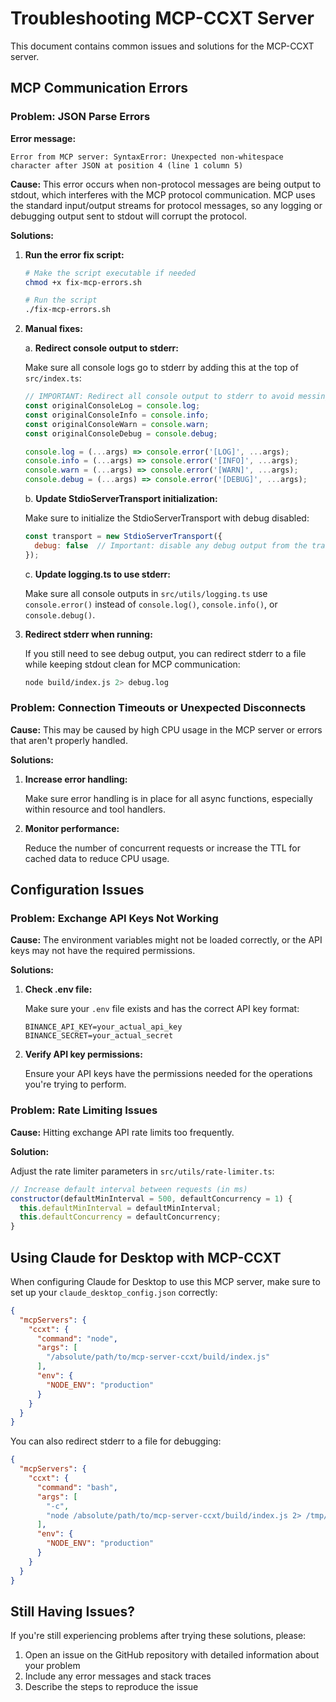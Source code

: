 # Troubleshooting MCP-CCXT Server

This document contains common issues and solutions for the MCP-CCXT server.

## MCP Communication Errors

### Problem: JSON Parse Errors

**Error message:**
```
Error from MCP server: SyntaxError: Unexpected non-whitespace character after JSON at position 4 (line 1 column 5)
```

**Cause:**
This error occurs when non-protocol messages are being output to stdout, which interferes with the MCP protocol communication. MCP uses the standard input/output streams for protocol messages, so any logging or debugging output sent to stdout will corrupt the protocol.

**Solutions:**

1. **Run the error fix script:**

   ```bash
   # Make the script executable if needed
   chmod +x fix-mcp-errors.sh
   
   # Run the script
   ./fix-mcp-errors.sh
   ```

2. **Manual fixes:**

   a. **Redirect console output to stderr:**
   
   Make sure all console logs go to stderr by adding this at the top of `src/index.ts`:
   
   ```javascript
   // IMPORTANT: Redirect all console output to stderr to avoid messing with MCP protocol
   const originalConsoleLog = console.log;
   const originalConsoleInfo = console.info;
   const originalConsoleWarn = console.warn;
   const originalConsoleDebug = console.debug;
   
   console.log = (...args) => console.error('[LOG]', ...args);
   console.info = (...args) => console.error('[INFO]', ...args);
   console.warn = (...args) => console.error('[WARN]', ...args);
   console.debug = (...args) => console.error('[DEBUG]', ...args);
   ```
   
   b. **Update StdioServerTransport initialization:**
   
   Make sure to initialize the StdioServerTransport with debug disabled:
   
   ```javascript
   const transport = new StdioServerTransport({
     debug: false  // Important: disable any debug output from the transport
   });
   ```
   
   c. **Update logging.ts to use stderr:**
   
   Make sure all console outputs in `src/utils/logging.ts` use `console.error()` instead of `console.log()`, `console.info()`, or `console.debug()`.

3. **Redirect stderr when running:**

   If you still need to see debug output, you can redirect stderr to a file while keeping stdout clean for MCP communication:
   
   ```bash
   node build/index.js 2> debug.log
   ```

### Problem: Connection Timeouts or Unexpected Disconnects

**Cause:**
This may be caused by high CPU usage in the MCP server or errors that aren't properly handled.

**Solutions:**

1. **Increase error handling:**
   
   Make sure error handling is in place for all async functions, especially within resource and tool handlers.

2. **Monitor performance:**
   
   Reduce the number of concurrent requests or increase the TTL for cached data to reduce CPU usage.

## Configuration Issues

### Problem: Exchange API Keys Not Working

**Cause:**
The environment variables might not be loaded correctly, or the API keys may not have the required permissions.

**Solutions:**

1. **Check .env file:**
   
   Make sure your `.env` file exists and has the correct API key format:
   
   ```
   BINANCE_API_KEY=your_actual_api_key
   BINANCE_SECRET=your_actual_secret
   ```

2. **Verify API key permissions:**
   
   Ensure your API keys have the permissions needed for the operations you're trying to perform.

### Problem: Rate Limiting Issues

**Cause:**
Hitting exchange API rate limits too frequently.

**Solution:**

Adjust the rate limiter parameters in `src/utils/rate-limiter.ts`:

```javascript
// Increase default interval between requests (in ms)
constructor(defaultMinInterval = 500, defaultConcurrency = 1) {
  this.defaultMinInterval = defaultMinInterval;
  this.defaultConcurrency = defaultConcurrency;
}
```

## Using Claude for Desktop with MCP-CCXT

When configuring Claude for Desktop to use this MCP server, make sure to set up your `claude_desktop_config.json` correctly:

```json
{
  "mcpServers": {
    "ccxt": {
      "command": "node",
      "args": [
        "/absolute/path/to/mcp-server-ccxt/build/index.js"
      ],
      "env": {
        "NODE_ENV": "production"
      }
    }
  }
}
```

You can also redirect stderr to a file for debugging:

```json
{
  "mcpServers": {
    "ccxt": {
      "command": "bash",
      "args": [
        "-c",
        "node /absolute/path/to/mcp-server-ccxt/build/index.js 2> /tmp/ccxt-debug.log"
      ],
      "env": {
        "NODE_ENV": "production"
      }
    }
  }
}
```

## Still Having Issues?

If you're still experiencing problems after trying these solutions, please:

1. Open an issue on the GitHub repository with detailed information about your problem
2. Include any error messages and stack traces
3. Describe the steps to reproduce the issue
